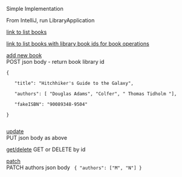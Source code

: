 Simple Implementation  

From IntelliJ, run LibraryApplication  

[link to list books](http://localhost:8080/books)  

[link to list books with library book ids for book operations](localhost:8080/books/mappedToIds)  

[add new book](http://localhost:8080/books)  
POST json body - return book library id
<code>  
{  
      "title": "Hitchhiker's Guide to the Galaxy",  
      "authors": [ "Douglas Adams",  "Colfer", " Thomas Tidholm "],  
      "fakeISBN": "90089348-9504"  
}  
</code>

[update](http://localhost:8080/books/{id})  
PUT json body as above

[get/delete](http://localhost:8080/books/{id}) 
GET or DELETE by id
 
[patch](http://localhost:8080/books/{id})  
PATCH authors json body
<code>
{
   "authors": ["M", "N"]
}
</code>
